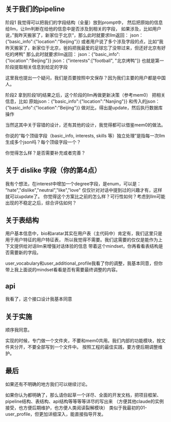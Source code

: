 ## 关于我们的pipeline

阶段1
我觉得可以把我们的字段结构（全量）放到prompt中，
然后把原始的信息给llm，让llm判断在给他的信息中是否涉及到相关的字段，
如果涉及，比如用户说，”我昨天搬家了，新家位于北京“，那么此时就要求llm返回：
json：{"basic_info":{"location":"Beijing"}}
或者用户说了多个涉及字段的点，比如“我昨天搬家了，新家位于北京，爸妈把我最爱的足球忘了没带过来，但还好北京有好吃的烤鸭”
那么此时就要求llm返回：
json：{"basic_info":{"location":"Beijing"}}
json：{"interests":["football", "北京烤鸭"]}
也就是第一阶段提取相关信息到给定的字段

这里我也提出一个疑问，我们是否要按照中文保存？因为我们主要的用户都是中国人。

阶段2
拿到阶段1的结果之后，这个阶段的llm再做更新决策（参考mem0）
把相关信息，比如
原始json：{"basic_info":{"location":"Nanjing"}}
和传入的json：{"basic_info":{"location":"Beijing"}}
做对比，得出是update，然后执行数据库操作

当然这其中关于容错的设计，还有其他的设计，我觉得都可以借鉴mem0的做法。

你说的“每个顶级字段（basic_info, interests, skills 等）独立处理”是指每一次llm
生成多个json吗？每个顶级字段一个？

你觉得怎么样？是否需要补充或者完善？

## 关于 dislike 字段（你的第4点）

我有个想法，在interest中增加一个degree字段，是enum，可以是：
"hate","dislike","neutral","like","love"
仅仅针对对话中提到过的兴趣才有，这样就可以update了。
你觉得这个方案比之前的怎么样？可行性如何？考虑到llm可能出现的不稳定之后，综合评估如何？

## 关于表结构

用户基本信息中，bio和aratar其实在用户表（主代码中）肯定有，我们这里只是用于用户特征的用户特征表，
所以我觉得不需要。我们这需要的仅仅是能作为上下文提供给对话llm来增强对话体验的信息
带着这个mindset，你再看看表结构是否需要新的字段。

user_vocabulary和user_additional_profile我看了你的调整，我基本同意，但你
带上我上面说的mindset看看是否有需要最终调整的内容。

## api

我看了，这个接口设计我基本同意

## 关于实施

顺序我同意。

实现的时候，专门做一个文件夹，不要和mem0共用。我们内部的功能模块，按文件夹分开，不要全部写到一个文件中。
按照工程的最佳实践，要方便后期调整维护。

## 最后

如果还有不明确的地方我们可以继续讨论。

如果你认为都明确了，那么请你起草一个详尽、全面的开发文档，把项目框架、pipeline结构、表结构、api结构等等等等详尽的写出来
（方便其他claude的实例接受，也方便后期维护，也方便人类阅读裂解模块）
类似于我最初的01-user_profile，但更加详细深入，能直接指导开发。